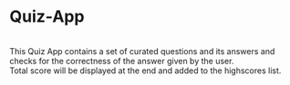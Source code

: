 # Quiz-App

</br>This Quiz App contains a set of curated questions and its answers and checks for the correctness of the answer given by the user. 
</br>Total score will be displayed at the end and added to the highscores list.
